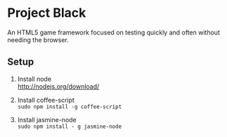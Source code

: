 # Project Black
An HTML5 game framework focused on testing quickly and often without needing the browser.
## Setup

1. Install node  
http://nodejs.org/download/

2. Install coffee-script  
`sudo npm install -g coffee-script`

3. Install jasmine-node  
`sudo npm install - g jasmine-node`
